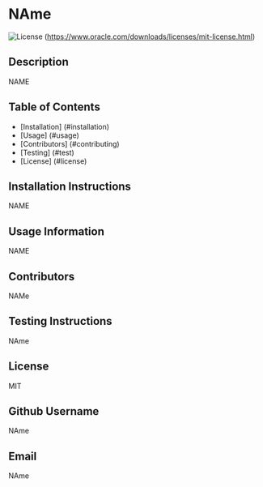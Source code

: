 
# NAme

![License](https://img.shields.io/badge/License-MIT-red) (https://www.oracle.com/downloads/licenses/mit-license.html)

## Description 

NAME

## Table of Contents

* [Installation] (#installation)
* [Usage] (#usage)
* [Contributors] (#contributing)
* [Testing] (#test)
* [License] (#license)


## Installation Instructions

NAME

## Usage Information 

NAME

## Contributors 

NAMe

## Testing Instructions 

NAme

## License

MIT

## Github Username

NAme

## Email

NAme
